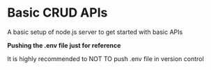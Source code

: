 # Basic CRUD APIs
A basic setup of node.js server to get started with basic APIs

**Pushing the .env file just for reference**

It is highly recommended to NOT TO push .env file in version control
